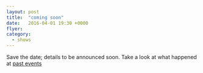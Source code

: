 ```yaml
---
layout: post
title:  "coming soon"
date:   2016-04-01 19:30 +0000
flyer:
category:
  - shows
---
```


Save the date; details to be announced soon. Take a look at what happened at [past events](/soapbox/past-events.html)
